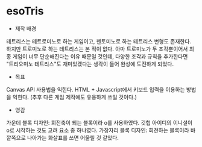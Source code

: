 # esoTris

- 제작 배경

테트리스는 테트로미노로 하는 게임이고, 펜토미노로 하는 테트리스 변형도 존재한다. 
하지만 트로미노로 하는 테트리스는 본 적이 없다. 
아마 트로미노가 두 조각뿐이어서 최종 게임이 너무 단순해진다는 이유 때문일 것인데, 
다양한 조각과 규칙을 추가한다면 "트리오미노 테트리스"도 재미있겠다는 생각이 들어 완성에 도전하게 되었다. 

- 목표

Canvas API 사용법을 익힌다. 
HTML + Javascript에서 키보드 입력을 이용하는 방법을 익힌다. (추후 다른 게임 제작에도 유용하게 쓰일 것이다.)

- 영감

가운데 블록 디자인: 회전축이 되는 블록이라 o를 사용하였다. 
깃헙 아이디의 이니셜이 o로 시작하는 것도 고려 요소 중 하나였다. 
가장자리 블록 디자인: 회전하는 블록이라 바깥쪽으로 나아가는 화살표를 쓰면 어울릴 것 같았다. 